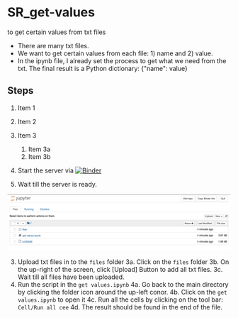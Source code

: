 # SR_get-values

to get certain values from txt files

- There are many txt files.
- We want to get certain values from each file: 1) name and 2) value.
- In the ipynb file, I already set the process to get what we need from the txt. The final result is a Python dictionary: {"name": value}


## Steps

1. Item 1
1. Item 2
1. Item 3
   1. Item 3a
   1. Item 3b


1. Start the server via [![Binder](https://mybinder.org/badge_logo.svg)](https://mybinder.org/v2/gh/wudaudau/SR_get-values/main)
2. Wait till the server is ready.

<img src="img/img01.png">

3. Upload txt files in to the `files` folder
  3a. Click on the `files` folder
  3b. On the up-right of the screen, click [Upload] Button to add all txt files.
  3c. Wait till all files have been uploaded.
4. Run the script in the `get values.ipynb`
  4a. Go back to the main directory by clicking the folder icon around the up-left conor.
  4b. Click on the `get values.ipynb` to open it
  4c. Run all the cells by clicking on the tool bar: `Cell/Run all cee`
  4d. The result should be found in the end of the file.
